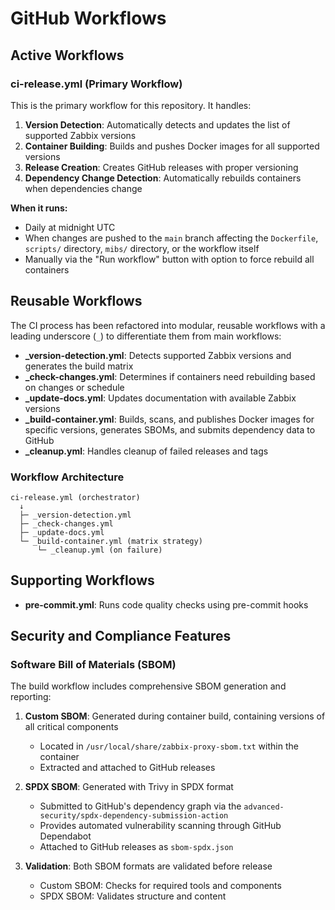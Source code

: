 # GitHub Workflows

## Active Workflows

### ci-release.yml (Primary Workflow)

This is the primary workflow for this repository. It handles:

1. **Version Detection**: Automatically detects and updates the list of supported Zabbix versions
2. **Container Building**: Builds and pushes Docker images for all supported versions
3. **Release Creation**: Creates GitHub releases with proper versioning
4. **Dependency Change Detection**: Automatically rebuilds containers when dependencies change

**When it runs:**
- Daily at midnight UTC
- When changes are pushed to the `main` branch affecting the `Dockerfile`, `scripts/` directory, `mibs/` directory, or the workflow itself
- Manually via the "Run workflow" button with option to force rebuild all containers

## Reusable Workflows

The CI process has been refactored into modular, reusable workflows with a leading underscore (`_`) to differentiate them from main workflows:

- **_version-detection.yml**: Detects supported Zabbix versions and generates the build matrix
- **_check-changes.yml**: Determines if containers need rebuilding based on changes or schedule
- **_update-docs.yml**: Updates documentation with available Zabbix versions
- **_build-container.yml**: Builds, scans, and publishes Docker images for specific versions, generates SBOMs, and submits dependency data to GitHub
- **_cleanup.yml**: Handles cleanup of failed releases and tags

### Workflow Architecture

```
ci-release.yml (orchestrator)
  ↓
  ├─ _version-detection.yml
  ├─ _check-changes.yml
  ├─ _update-docs.yml
  └─ _build-container.yml (matrix strategy)
      └─ _cleanup.yml (on failure)
```

## Supporting Workflows

- **pre-commit.yml**: Runs code quality checks using pre-commit hooks

## Security and Compliance Features

### Software Bill of Materials (SBOM)

The build workflow includes comprehensive SBOM generation and reporting:

1. **Custom SBOM**: Generated during container build, containing versions of all critical components
   - Located in `/usr/local/share/zabbix-proxy-sbom.txt` within the container
   - Extracted and attached to GitHub releases

2. **SPDX SBOM**: Generated with Trivy in SPDX format
   - Submitted to GitHub's dependency graph via the `advanced-security/spdx-dependency-submission-action`
   - Provides automated vulnerability scanning through GitHub Dependabot
   - Attached to GitHub releases as `sbom-spdx.json`

3. **Validation**: Both SBOM formats are validated before release
   - Custom SBOM: Checks for required tools and components
   - SPDX SBOM: Validates structure and content
